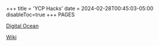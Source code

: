 +++
title = 'YCP Hacks'
date = 2024-02-28T00:45:03-05:00
disableToc=true
+++
PAGES 

[Digital Ocean](/post)

[Wiki](/wiki)

